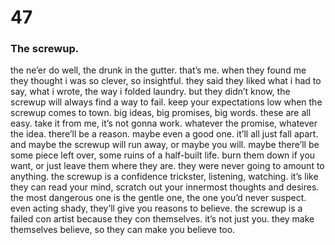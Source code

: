 # 47

### The screwup.

the ne’er do well, the drunk in the gutter. that’s me. when they found me they thought i was so clever, so insightful. they said they liked what i had to say, what i wrote, the way i folded laundry. but they didn’t know, the screwup will always find a way to fail. keep your expectations low when the screwup comes to town. big ideas, big promises, big words. these are all easy. take it from me, it’s not gonna work. whatever the promise, whatever the idea. there’ll be a reason. maybe even a good one. it’ll all just fall apart. and maybe the screwup will run away, or maybe you will. maybe there’ll be some piece left over, some ruins of a half-built life. burn them down if you want, or just leave them where they are. they were never going to amount to anything. the screwup is a confidence trickster, listening, watching. it’s like they can read your mind, scratch out your innermost thoughts and desires. the most dangerous one is the gentle one, the one you’d never suspect. even acting shady, they’ll give you reasons to believe. the screwup is a failed con artist because they con themselves. it’s not just you. they make themselves believe, so they can make you believe too.
